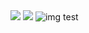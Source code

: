 <!DOCTYPE html>
<html>

<head>
  <meta charset="utf-8">
  <meta name="viewport" content="width=device-width">
  <title>replit</title>
  <link href="./style.css" rel="stylesheet" type="text/css" />
</head>

<body>
  <img src="./abdo.jpg" />
  <img src="./Abdoe.jpg" />
  <img src="./imgresrt.jpg" alt="img test" />
  <script src="script.js"></script>
</body>

</html>

